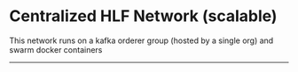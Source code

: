 # Centralized HLF Network (scalable)
This network runs on a kafka orderer group (hosted by a single org) and swarm docker containers

---
